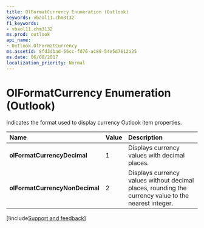 ```yaml
---
title: OlFormatCurrency Enumeration (Outlook)
keywords: vbaol11.chm3132
f1_keywords:
- vbaol11.chm3132
ms.prod: outlook
api_name:
- Outlook.OlFormatCurrency
ms.assetid: 8fd3dbad-66cc-fd76-ac88-54e5d7612a25
ms.date: 06/08/2017
localization_priority: Normal
---
```



# OlFormatCurrency Enumeration (Outlook)

Indicates the format used to display currency Outlook item properties.



|Name|Value|Description|
|:-----|:-----|:-----|
| **olFormatCurrencyDecimal**|1|Displays currency values with decimal places.|
| **olFormatCurrencyNonDecimal**|2|Displays currency values without decimal places, rounding the currency value to the nearest integer.|

[!include[Support and feedback](~/includes/feedback-boilerplate.md)]